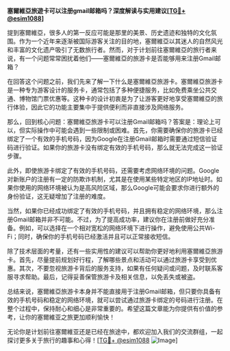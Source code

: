 **塞爾維亞旅遊卡可以注册gmail邮箱吗？深度解读与实用建议[[TG💪+ @esim1088](https://t.me/s/esim1088)]**

提到塞爾維亞，很多人的第一反应可能是那里的美景、历史遗迹和独特的文化氛围。作为一个近年来逐渐被国际游客关注的目的地，塞爾維亞以其迷人的自然风光和丰富的文化遗产吸引了无数旅行者。然而，对于计划前往塞爾維亞的旅行者来说，有一个问题常常困扰着他们——塞爾維亞的旅游卡是否能够用来注册Gmail邮箱？

在回答这个问题之前，我们先来了解一下什么是塞爾維亞旅游卡。塞爾維亞旅游卡是一种专为游客设计的服务卡，通常包括了多种便捷服务，比如免费乘坐公共交通、博物馆门票优惠等。这种卡的设计初衷是为了让游客更好地享受塞爾維亞的旅行体验，因此它的功能主要集中于提供便利而非直接涉及网络服务。

那么，回到核心问题：塞爾維亞旅游卡可以注册Gmail邮箱吗？答案是：理论上可以，但实际操作中可能会遇到一些限制或困难。首先，你需要确保你的旅游卡已经绑定了一个有效的手机号码，因为Google在注册Gmail邮箱时需要通过短信验证码进行验证。如果你的旅游卡没有绑定有效的手机号码，那么就无法完成这一验证步骤。

此外，即使旅游卡绑定了有效的手机号码，还需要考虑网络环境的问题。Google对新账户的注册有一定的防欺诈机制，尤其是在使用某些特定地区的IP地址时。如果你使用的网络环境被认为是高风险区域，那么Google可能会要求你进行额外的身份验证，这无疑增加了注册的难度。

当然，如果你已经成功绑定了有效的手机号码，并且拥有稳定的网络环境，那么注册Gmail邮箱并非不可能。不过，为了提高成功率，建议你在注册前做好充分准备。例如，可以选择在一个相对宽松的网络环境下进行操作，避免使用公共Wi-Fi；同时，确保你的手机号码已经激活并且可以正常接收短信。

除了技术层面的考量，还有一些实用性的建议可以帮助你更好地利用塞爾維亞旅游卡。首先，尽量提前规划好行程，了解哪些景点和活动可以通过旅游卡享受到优惠。其次，不要忽视旅游卡背后的服务支持，如果有任何疑问或问题，及时联系客服寻求帮助。最后，记得妥善保管旅游卡及相关信息，以免丢失或被盗。

总结来说，塞爾維亞旅游卡本身并不能直接用于注册Gmail邮箱，但只要你具备有效的手机号码和稳定的网络环境，就可以尝试通过旅游卡绑定的号码进行注册。在整个过程中，保持耐心和细心是非常重要的。希望这篇文章能为你提供有价值的参考，让你的塞爾維亚之旅更加顺利愉快！

无论你是计划前往塞爾維亚还是已经在旅途中，都欢迎加入我们的交流群组，一起探讨更多关于旅行的趣事和心得！[[TG💪+ @esim1088](https://t.me/s/esim1088) ![Image](https://i.postimg.cc/4NQfJmqS/Snipaste-2025-05-13-00-14-12.png)]